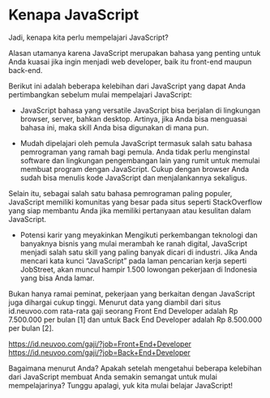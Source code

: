 # Kenapa JavaScript

Jadi, kenapa kita perlu mempelajari JavaScript?

Alasan utamanya karena JavaScript merupakan bahasa yang penting untuk Anda kuasai jika
ingin menjadi web developer, baik itu front-end maupun back-end.

Berikut ini adalah beberapa kelebihan dari JavaScript yang dapat Anda pertimbangkan
sebelum mulai mempelajari JavaScript:

- JavaScript bahasa yang versatile
JavaScript bisa berjalan di lingkungan browser, server, bahkan desktop. Artinya, jika
Anda bisa menguasai bahasa ini, maka skill Anda bisa digunakan di mana pun.


- Mudah dipelajari oleh pemula
JavaScript termasuk salah satu bahasa pemrograman yang ramah bagi pemula. Anda tidak
perlu menginstal software dan lingkungan pengembangan lain yang rumit untuk memulai
membuat program dengan JavaScript. Cukup dengan browser Anda sudah bisa menulis kode
JavaScript dan menjalankannya sekaligus.

Selain itu, sebagai salah satu bahasa pemrograman paling populer, JavaScript memiliki
komunitas yang besar pada situs seperti StackOverflow yang siap membantu Anda jika
memiliki pertanyaan atau kesulitan dalam JavaScript.


- Potensi karir yang meyakinkan
Mengikuti perkembangan teknologi dan banyaknya bisnis yang mulai merambah ke ranah
digital, JavaScript menjadi salah satu skill yang paling banyak dicari di industri. Jika
Anda mencari kata kunci “JavaScript” pada laman pencarian kerja seperti JobStreet, akan
muncul hampir 1.500 lowongan pekerjaan di Indonesia yang bisa Anda lamar.

Bukan hanya ramai peminat, pekerjaan yang berkaitan dengan JavaScript juga dihargai cukup
tinggi. Menurut data yang diambil dari situs id.neuvoo.com rata-rata gaji seorang Front
End Developer adalah Rp 7.500.000 per bulan [1] dan untuk Back End Developer adalah Rp
8.500.000 per bulan [2].

https://id.neuvoo.com/gaji/?job=Front+End+Developer
https://id.neuvoo.com/gaji/?job=Back+End+Developer

Bagaimana menurut Anda? Apakah setelah mengetahui beberapa kelebihan dari JavaScript
membuat Anda semakin semangat untuk mulai mempelajarinya? Tunggu apalagi, yuk kita mulai
belajar JavaScript!


